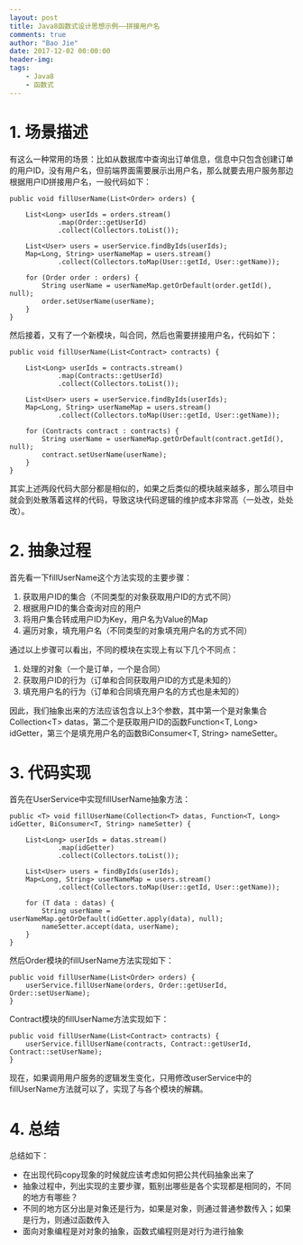 ```yaml
---
layout: post
title: Java8函数式设计思想示例——拼接用户名
comments: true
author: "Bao Jie"
date: 2017-12-02 00:00:00
header-img: 
tags:
    - Java8
    - 函数式
---
```


# 1. 场景描述

有这么一种常用的场景：比如从数据库中查询出订单信息，信息中只包含创建订单的用户ID，没有用户名，但前端界面需要展示出用户名，那么就要去用户服务那边根据用户ID拼接用户名，一般代码如下：

	public void fillUserName(List<Order> orders) {
 
		List<Long> userIds = orders.stream()
				.map(Order::getUserId)
				.collect(Collectors.toList());
	 
		List<User> users = userService.findByIds(userIds);
		Map<Long, String> userNameMap = users.stream()
				.collect(Collectors.toMap(User::getId, User::getName));
	 
		for (Order order : orders) {
			String userName = userNameMap.getOrDefault(order.getId(), null);
			order.setUserName(userName);
		}
	}
	
然后接着，又有了一个新模块，叫合同，然后也需要拼接用户名，代码如下：

	public void fillUserName(List<Contract> contracts) {
 
		List<Long> userIds = contracts.stream()
				.map(Contracts::getUserId)
				.collect(Collectors.toList());
	 
		List<User> users = userService.findByIds(userIds);
		Map<Long, String> userNameMap = users.stream()
				.collect(Collectors.toMap(User::getId, User::getName));
	 
		for (Contracts contract : contracts) {
			String userName = userNameMap.getOrDefault(contract.getId(), null);
			contract.setUserName(userName);
		}
	}
	
其实上述两段代码大部分都是相似的，如果之后类似的模块越来越多，那么项目中就会到处散落着这样的代码，导致这块代码逻辑的维护成本非常高（一处改，处处改）。

# 2. 抽象过程

首先看一下fillUserName这个方法实现的主要步骤：

1.	获取用户ID的集合（不同类型的对象获取用户ID的方式不同）
2.	根据用户ID的集合查询对应的用户
3.	将用户集合转成用户ID为Key，用户名为Value的Map
4.	遍历对象，填充用户名（不同类型的对象填充用户名的方式不同）

通过以上步骤可以看出，不同的模块在实现上有以下几个不同点：

1.	处理的对象（一个是订单，一个是合同）
2.	获取用户ID的行为（订单和合同获取用户ID的方式是未知的）
3.	填充用户名的行为（订单和合同填充用户名的方式也是未知的）

因此，我们抽象出来的方法应该包含以上3个参数，其中第一个是对象集合Collection&lt;T&gt; datas，第二个是获取用户ID的函数Function&lt;T, Long&gt; idGetter，第三个是填充用户名的函数BiConsumer&lt;T, String&gt; nameSetter。

# 3. 代码实现

首先在UserService中实现fillUserName抽象方法：

	public <T> void fillUserName(Collection<T> datas, Function<T, Long> idGetter, BiConsumer<T, String> nameSetter) {
 
		List<Long> userIds = datas.stream()
				.map(idGetter)
				.collect(Collectors.toList());
	 
		List<User> users = findByIds(userIds);
		Map<Long, String> userNameMap = users.stream()
				.collect(Collectors.toMap(User::getId, User::getName));
	 
		for (T data : datas) {
			String userName = userNameMap.getOrDefault(idGetter.apply(data), null);
			nameSetter.accept(data, userName);
		}
	}
	
然后Order模块的fillUserName方法实现如下：

	public void fillUserName(List<Order> orders) {
		userService.fillUserName(orders, Order::getUserId, Order::setUserName);
	}
	
Contract模块的fillUserName方法实现如下：

	public void fillUserName(List<Contract> contracts) {
		userService.fillUserName(contracts, Contract::getUserId, Contract::setUserName);
	}
	
现在，如果调用用户服务的逻辑发生变化，只用修改userService中的fillUserName方法就可以了，实现了与各个模块的解耦。

# 4. 总结

总结如下：

*	在出现代码copy现象的时候就应该考虑如何把公共代码抽象出来了
*	抽象过程中，列出实现的主要步骤，甄别出哪些是各个实现都是相同的，不同的地方有哪些？
*	不同的地方区分出是对象还是行为，如果是对象，则通过普通参数传入；如果是行为，则通过函数传入
*	面向对象编程是对对象的抽象，函数式编程则是对行为进行抽象